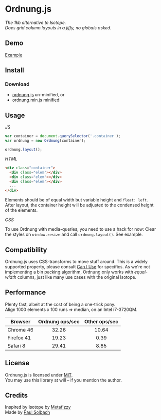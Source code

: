 # Ordnung.js
_The 1kb alternative to Isotope._    
_Does grid column layouts in a jiffy, no globals asked._

## Demo

<a href="http://static.psolbach.com/ordnung.js/example" target="_blank">Example</a>

## Install

### Download

+ [ordnung.js](https://raw.githubusercontent.com/psolbach/ordnung/master/ordnung.js) un-minified, or
+ [ordnung.min.js](https://raw.githubusercontent.com/psolbach/ordnung/master/ordnung.min.js) minified


## Usage

_JS_

``` js
var container = document.querySelector('.container');
var ordnung = new Ordnung(container);

ordnung.layout();
```

_HTML_
``` html
<div class="container">
  <div class="elem"></div>
  <div class="elem"></div>
  <div class="elem"></div>
  ...
</div>
```

Elements should be of equal width but variable height and ``float: left``.    
After layout, the container height will be adjusted to the condensed height of the elements.    

_CSS_    

To use Ordnung with media-queries, you need to use a hack for now:
Clear the styles on ``window.resize`` and call ``ordnung.layout()``. See example.

## Compatibility
Ordnung.js uses CSS-transforms to move stuff around. This is a widely supported property, please consult [Can I Use](http://caniuse.com/#feat=transforms2d) for specifics. As we're not implementing a bin packing algorithm, Ordnung only works with _equal-width_ columns, just like many use cases with the original Isotope.

## Performance
Plenty fast, albeit at the cost of being a one-trick pony.  
Align 1000 elements x 100 runs => median, on an Intel i7-3720QM.

| Browser            | Ordnung ops/sec      | Other ops/sec        |
| ------------------ |:--------------------:|:--------------------:|
| Chrome 46          | 32.26                | 10.64                |
| Firefox 41         | 19.23                | 0.39                 |
| Safari 8           | 29.41                | 8.85                 |

## License

Ordnung.js is licensed under [MIT](https://opensource.org/licenses/MIT).    
You may use this library at will – if you mention the author.

## Credits
Inspired by Isotope by [Metafizzy](http://metafizzy.co)    
Made by [Paul Solbach](http://twitter.com/___paul)
